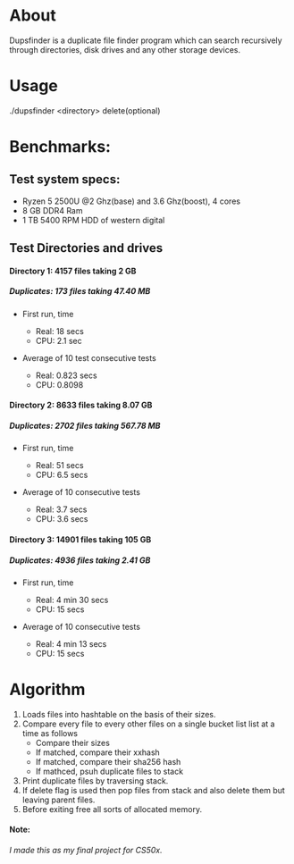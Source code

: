 # About
Dupsfinder is a duplicate file finder program which can search recursively through directories, disk drives and any other storage devices.

# Usage
./dupsfinder \<directory> delete(optional)

# Benchmarks:
## Test system specs:
- Ryzen 5 2500U @2 Ghz(base) and 3.6 Ghz(boost), 4 cores
- 8 GB DDR4 Ram
- 1 TB 5400 RPM HDD of western digital

## Test Directories and drives

#### Directory 1: 4157 files taking 2 GB
##### Duplicates: 173 files taking 47.40 MB

* First run, time
  - Real: 18 secs
  - CPU: 2.1 sec

* Average of 10 test consecutive tests
  - Real: 0.823 secs
  - CPU: 0.8098 

#### Directory 2: 8633 files taking 8.07 GB
##### Duplicates: 2702 files taking 567.78 MB

* First run, time
  - Real: 51 secs
  - CPU: 6.5 secs

* Average of 10 consecutive tests
  - Real: 3.7 secs
  - CPU: 3.6 secs

#### Directory 3: 14901 files taking 105 GB
##### Duplicates: 4936 files taking 2.41 GB

* First run, time
  - Real: 4 min 30 secs
  - CPU: 15 secs

* Average of 10 consecutive tests
  - Real: 4 min 13 secs
  - CPU: 15 secs

# Algorithm
1. Loads files into hashtable on the basis of their sizes.
2. Compare every file to every other files on a single bucket list list at a time as follows
   - Compare their sizes
   - If matched, compare their xxhash
   - If matched, compare their sha256 hash
   - If mathced, psuh duplicate files to stack
3. Print duplicate files by traversing stack.
4. If delete flag is used then pop files from stack and also delete them but leaving parent files.
5. Before exiting free all sorts of allocated memory.

#### Note:
###### I made this as my final project for CS50x.
